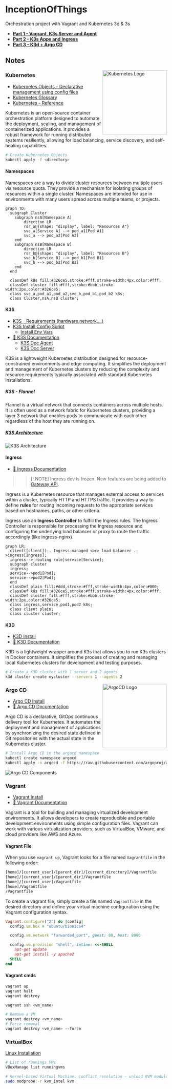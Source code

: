 # InceptionOfThings

Orchestration project with Vagrant and Kubernetes 3d &amp; 3s

- [**Part 1 - Vagrant, K3s Server and Agent**](./p1/)
- [**Part 2 - K3s Apps and Ingress**](./p2/)
- [**Part 3 - K3d + Argo CD**](./p3/)

## Notes

<img src="https://www.svgrepo.com/show/376331/kubernetes.svg" alt="Kubernetes Logo" title="Kubernetes Logo" width="200" align="right" />

### Kubernetes

- [Kubernetes Objects - Declarative management using config files](https://kubernetes.io/docs/tasks/manage-kubernetes-objects/declarative-config/)
- [Kubernetes Glossary](https://kubernetes.io/docs/reference/glossary/?fundamental=true)
- [Kubernetes - Reference](https://kubernetes.io/docs/reference/)

Kubernetes is an open-source container orchestration platform designed to automate the deployment, scaling, and management of containerized applications. It provides a robust framework for running distributed systems resiliently, allowing for load balancing, service discovery, and self-healing capabilities.

```bash
# Create Kubernetes Objects
kubectl apply -f <directory>
```

#### Namespaces

Namespaces are a way to divide cluster resources between multiple users via resource quota. They provide a mechanism for isolating groups of resources within a single cluster. Namespaces are intended for use in environments with many users spread across multiple teams, or projects.

```mermaid
graph TD;
  subgraph Cluster
    subgraph nsA[Namespace A]
        direction LR
        rsr_a@{shape: "display", label: "Resources A"}
        svc_a[Service A] --> pod_a1[Pod A1]
        svc_a --> pod_a2[Pod A2]
    end
    subgraph nsB[Namespace B]
        direction LR
        rsr_b@{shape: "display", label: "Resources B"}
        svc_b[Service B] --> pod_b1[Pod B1]
        svc_b --> pod_b2[Pod B2]
    end
  end

  classDef k8s fill:#326ce5,stroke:#fff,stroke-width:4px,color:#fff;
  classDef cluster fill:#fff,stroke:#bbb,stroke-width:2px,color:#326ce5;
  class svc_a,pod_a1,pod_a2,svc_b,pod_b1,pod_b2 k8s;
  class Cluster,nsA,nsB cluster;
```

#### K3S

- [K3S - Requirements (hardware,network,...)](https://docs.k3s.io/installation/requirements?os=debian)
- [K3S Install Config Script](https://docs.k3s.io/installation/configuration)
  - [Install Env Vars](https://docs.k3s.io/reference/env-variables)
- [📑 K3S Documentation](https://docs.k3s.io/)
  - [K3S Doc Agent](https://docs.k3s.io/cli/agent)
  - [K3S Doc Server](https://docs.k3s.io/cli/server)

K3S is a lightweight Kubernetes distribution designed for resource-constrained environments and edge computing. It simplifies the deployment and management of Kubernetes clusters by reducing the complexity and resource requirements typically associated with standard Kubernetes installations.

##### K3S - Flannel

Flannel is a virtual network that connects containers across multiple hosts. It is often used as a network fabric for Kubernetes clusters, providing a layer 3 network that enables pods to communicate with each other regardless of the host they are running on.

##### [K3S Architecture](https://docs.k3s.io/architecture/)

![K3S Architecture](https://docs.k3s.io/assets/images/how-it-works-k3s-revised-9c025ef482404bca2e53a89a0ba7a3c5.svg)

#### Ingress

- [📑 Ingress Documentation](https://kubernetes.io/docs/concepts/services-networking/ingress/)

> > [! NOTE]
> > Ingress dev is frozen. New features are being added to [Gateway API](https://kubernetes.io/docs/concepts/services-networking/gateway/).

Ingress is a Kubernetes resource that manages external access to services within a cluster, typically HTTP and HTTPS traffic. It provides a way to define **rules** for routing incoming requests to the appropriate services based on hostnames, paths, or other criteria.

Ingress use an **Ingress Controller** to fulfill the Ingress rules. The Ingress Controller is responsible for processing the Ingress resource and configuring the underlying load balancer or proxy to route the traffic accordingly (like ingress-nginx).

```mermaid
graph LR;
  client([client])-. Ingress-managed <br> load balancer .->ingress[Ingress];
  ingress-->|routing rule|service[Service];
  subgraph cluster
  ingress;
  service-->pod1[Pod];
  service-->pod2[Pod];
  end
  classDef plain fill:#ddd,stroke:#fff,stroke-width:4px,color:#000;
  classDef k8s fill:#326ce5,stroke:#fff,stroke-width:4px,color:#fff;
  classDef cluster fill:#fff,stroke:#bbb,stroke-width:2px,color:#326ce5;
  class ingress,service,pod1,pod2 k8s;
  class client plain;
  class cluster cluster;
```

#### K3D

- [K3D Install](https://k3d.io/v5.4.6/#installation)
- [📑 K3D Documentation](https://k3d.io/v5.4.6/#documentation)

K3D is a lightweight wrapper around K3s that allows you to run K3s clusters in Docker containers. It simplifies the process of creating and managing local Kubernetes clusters for development and testing purposes.

```bash
# Create a K3D cluster with 1 server and 2 agents
k3d cluster create mycluster --servers 1 --agents 2
```

<img src="https://argo-cd.readthedocs.io/en/stable/assets/logo.png" title="ArgoCD Logo" alt="ArgoCD Logo" align="right" width="200" />

### Argo CD

- [Argo CD Install](https://argo-cd.readthedocs.io/en/stable/getting_started/)
- [📑 Argo CD Documentation](https://argo-cd.readthedocs.io)

Argo CD is a declarative, GitOps continuous delivery tool for Kubernetes. It automates the deployment and management of applications by synchronizing the desired state defined in Git repositories with the actual state in the Kubernetes cluster.

```bash
# Install Argo CD in the argocd namespace
kubectl create namespace argocd
kubectl apply -n argocd -f https://raw.githubusercontent.com/argoproj/argo-cd/stable/manifests/install.yaml
```

<img src="https://argo-cd.readthedocs.io/en/stable/assets/argocd-components.png" title="Argo CD Components" alt="Argo CD Components" />

### Vagrant

- [Vagrant Install](https://developer.hashicorp.com/vagrant/install)
- [📑 Vagrant Documentation](https://developer.hashicorp.com/vagrant/docs)

Vagrant is a tool for building and managing virtualized development environments. It allows developers to create reproducible and portable development environments using simple configuration files. Vagrant can work with various virtualization providers, such as VirtualBox, VMware, and cloud providers like AWS and Azure.

#### Vagrant File

When you use `vagrant up`, Vagrant looks for a file named `Vagrantfile` in the following order:

```bash
[home]/[current_user]/[parent_dir]/[current_directory]/Vagrantfile
[home]/[current_user]/[parent_dir]/Vagrantfile
[home]/[current_user]/Vagrantfile
[home]/Vagrantfile
/Vagrantfile
```

To create a vagrant file, simply create a file named `Vagrantfile` in the desired directory and define your virtual machine configuration using the Vagrant configuration syntax.

```ruby
Vagrant.configure("2") do |config|
  config.vm.box = "ubuntu/bionic64"

  config.vm.network "forwarded_port", guest: 80, host: 8080

  config.vm.provision "shell", inline: <<-SHELL
    apt-get update
    apt-get install -y apache2
  SHELL
end
```

#### Vagrant cmds

```bash
vagrant up
vagrant halt
vagrant destroy
```

```bash
vagrant ssh <vm_name>
```

```bash
# Remove a VM
vagrant destroy <vm_name>
# Force removal
vagrant destroy <vm_name> --force
```

### VirtualBox

[Linux Installation](https://www.virtualbox.org/wiki/Linux_Downloads)

```bash
# List of runnings VMs
VBoxManage list runningvms
```

```bash
# Kernel-based Virtual Machine: conflict resolution - unload KVM modules
sudo modprobe -r kvm_intel kvm
```
